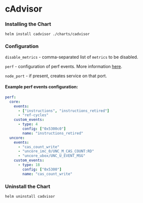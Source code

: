 # cAdvisor

### Installing the Chart
```helm install cadvisor ./charts/cadvisor```

### Configuration
`disable_metrics` - comma-separated list of `metrics` to be disabled. 

`perf` - configuration of perf events. More information [here](https://github.com/google/cadvisor/blob/master/docs/runtime_options.md#perf-events). 

`node_port` - if present, creates service on that port.

#### Example perf events configuration:
```yaml
perf:
  core:
    events:
      - ["instructions", "instructions_retired"]
      - "ref-cycles"
    custom_events:
      - type: 4
        config: ["0x5300c0"]
        name: "instructions_retired"
  uncore:
    events:
      - "cas_count_write"
      - "uncore_imc_0/UNC_M_CAS_COUNT:RD"
      - "uncore_ubox/UNC_U_EVENT_MSG"
    custom_events:
      - type: 18
        config: ["0x5300"]
        name: "cas_count_write"
```

### Uninstall the Chart
```helm uninstall cadvisor```